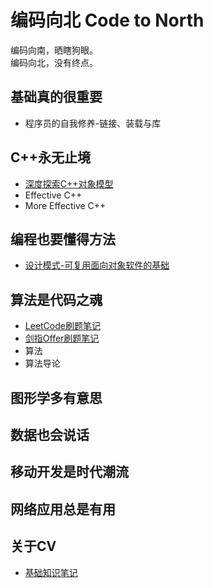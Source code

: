 # 编码向北 Code to North

编码向南，晒瞎狗眼。  
编码向北，没有终点。

## 基础真的很重要

- 程序员的自我修养-链接、装载与库

## C++永无止境

- [深度探索C++对象模型](./InsideCppObjectModel/Readme.md)
- Effective C++
- More Effective C++

## 编程也要懂得方法

- [设计模式-可复用面向对象软件的基础](./DesignPatterns/Readme.md)

## 算法是代码之魂

- [LeetCode刷题笔记](./Leetcode/Readme.md)
- [剑指Offer刷题笔记](./SwordToOffer/Readme.md)
- 算法
- 算法导论

## 图形学多有意思

## 数据也会说话

## 移动开发是时代潮流

## 网络应用总是有用

## 关于CV
- [基础知识笔记]((./aboutCV/Readme.md))

